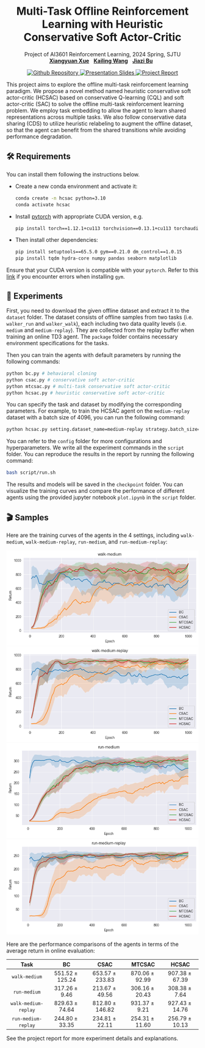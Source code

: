 <h1 align="center">
Multi-Task Offline Reinforcement Learning with Heuristic Conservative Soft Actor-Critic
</h1>
<p align="center">
    Project of AI3601 Reinforcement Learning, 2024 Spring, SJTU
    <br />
    <a href="https://github.com/xxyQwQ"><strong>Xiangyuan Xue</strong></a>
    &nbsp;
    <a href="https://github.com/Loping151"><strong>Kailing Wang</strong></a>
    &nbsp;
    <a href="https://github.com/Bujiazi"><strong>Jiazi Bu</strong></a>
    &nbsp;
</p>
<p align="center">
    <a href="https://github.com/xxyQwQ/hcsac"> <img alt="Github Repository" src="https://img.shields.io/badge/Github-Repository-blue?logo=github&logoColor=blue"> </a>
    <a href="assets/slides.pdf"> <img alt="Presentation Slides" src="https://img.shields.io/badge/Presentation-Slides-green?logo=googlenews&logoColor=green"> </a>
    <a href='assets/report.pdf'> <img alt='Project Report' src='https://img.shields.io/badge/Project-Report-red?style=flat&logo=googlescholar&logoColor=red'> </a>
</p>

This project aims to explore the offline multi-task reinforcement learning paradigm. We propose a novel method named heuristic conservative soft actor-critic (HCSAC) based on conservative Q-learning (CQL) and soft actor-critic (SAC) to solve the offline multi-task reinforcement learning problem. We employ task embedding to allow the agent to learn shared representations across multiple tasks. We also follow conservative data sharing (CDS) to utilize heuristic relabeling to augment the offline dataset, so that the agent can benefit from the shared transitions while avoiding performance degradation.

## 🛠️ Requirements

You can install them following the instructions below.

* Create a new conda environment and activate it:
  
    ```bash
    conda create -n hcsac python=3.10
    conda activate hcsac
    ```

* Install [pytorch](https://pytorch.org/get-started/previous-versions/) with appropriate CUDA version, e.g.
  
    ```bash
    pip install torch==1.12.1+cu113 torchvision==0.13.1+cu113 torchaudio==0.12.1 --extra-index-url https://download.pytorch.org/whl/cu113
    ```

* Then install other dependencies:
  
    ```bash
    pip install setuptools==65.5.0 gym==0.21.0 dm_control==1.0.15
    pip install tqdm hydra-core numpy pandas seaborn matplotlib 
    ```

Ensure that your CUDA version is compatible with your `pytorch`. Refer to this [link](https://stackoverflow.com/questions/76129688/why-is-pip-install-gym-failing-with-python-setup-py-egg-info-did-not-run-succ) if you encounter errors when installing `gym`.

## 🚀 Experiments

First, you need to download the given offline dataset and extract it to the `dataset` folder. The dataset consists of offline samples from two tasks (i.e. `walker_run` and `walker_walk`), each including two data quality levels (i.e. `medium` and `medium-replay`). They are collected from the replay buffer when training an online TD3 agent. The `package` folder contains necessary environment specifications for the tasks.

Then you can train the agents with default parameters by running the following commands:

```bash
python bc.py # behavioral cloning
python csac.py # conservative soft actor-critic
python mtcsac.py # multi-task conservative soft actor-critic
python hcsac.py # heuristic conservative soft actor-critic
```

You can specify the task and dataset by modifying the corresponding parameters. For example, to train the HCSAC agent on the `medium-replay` dataset with a batch size of $4096$, you can run the following command:

```bash
python hcsac.py setting.dataset_name=medium-replay strategy.batch_size=4096
```

You can refer to the `config` folder for more configurations and hyperparameters. We write all the experiment commands in the `script` folder. You can reproduce the results in the report by running the following command:

```bash
bash script/run.sh
```

The results and models will be saved in the `checkpoint` folder. You can visualize the training curves and compare the performance of different agents using the provided jupyter notebook `plot.ipynb` in the `script` folder.

## 🎬 Samples

Here are the training curves of the agents in the $4$ settings, including `walk-medium`, `walk-medium-replay`, `run-medium`, and `run-medium-replay`:

![walk-medium](assets/walk_medium.png)
![walk-medium-replay](assets/walk_medium_replay.png)
![run-medium](assets/run_medium.png)
![run-medium-replay](assets/run_medium_replay.png)

Here are the performance comparisons of the agents in terms of the average return in online evaluation:

| Task                 | BC                  | CSAC                | MTCSAC             | HCSAC              |
|:--------------------:|:-------------------:|:-------------------:|:------------------:|:------------------:|
| `walk-medium`        | $551.52 \pm 125.24$ | $653.57 \pm 233.83$ | $870.06 \pm 92.99$ | $907.38 \pm 67.39$ |
| `run-medium`         | $317.26 \pm 9.46$   | $213.67 \pm 49.56$  | $306.16 \pm 20.43$ | $308.38 \pm 7.64$  |
| `walk-medium-replay` | $829.63 \pm 74.64$  | $812.80 \pm 146.82$ | $931.37 \pm 9.21$  | $927.43 \pm 14.76$ |
| `run-medium-replay`  | $244.80 \pm 33.35$  | $234.81 \pm 22.11$  | $254.31 \pm 11.60$ | $256.79 \pm 10.13$ |

See the project report for more experiment details and explanations.
